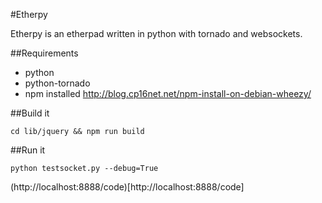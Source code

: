 #Etherpy

Etherpy is an etherpad written in python with tornado and websockets.

##Requirements
* python
* python-tornado
* npm installed http://blog.cp16net.net/npm-install-on-debian-wheezy/

##Build it

    cd lib/jquery && npm run build

##Run it

    python testsocket.py --debug=True

(http://localhost:8888/code)[http://localhost:8888/code]
